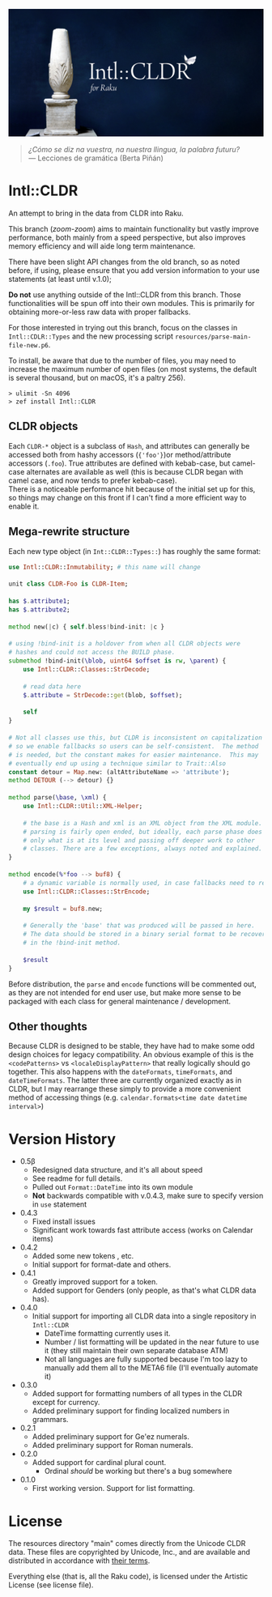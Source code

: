 ![The Cippi of Melqart with a white butterfly resting atop the words Intl::CLDR for Raku](docs/logo.png)

> *¿Cómo se diz na vuestra, na nuestra llingua, la palabra futuru?*  
— Lecciones de gramática (Berta Piñán)

# Intl::CLDR
An attempt to bring in the data from CLDR into Raku. 

This branch (*zoom-zoom*) aims to maintain functionality but vastly improve performance, both
mainly from a speed perspective, but also improves memory efficiency and will aide long term maintenance.

There have been slight API changes from the old branch, so as noted before, if using, please
ensure that you add version information to your use statements (at least until v.1.0);

**Do not** use anything outside of the Intl::CLDR from this branch.
Those functionalities will be spun off into their own modules.
This is primarily for obtaining more-or-less raw data with proper fallbacks.

For those interested in trying out this branch, focus on the classes in `Intl::CDLR::Types` and the new processing script
`resources/parse-main-file-new.p6`.  

To install, be aware that due to the number of files, you may need to increase the maximum number of open files (on most systems, the default is several thousand, but on macOS, it's a paltry 256).

```
> ulimit -Sn 4096
> zef install Intl::CLDR
```

## CLDR objects

Each `CLDR-*` object is a subclass of `Hash`, and attributes can generally be accessed both from 
hashy accessors (`{'foo'}`)or method/attribute accessors (`.foo`).
True attributes are defined with kebab-case, but camel-case alternates are available as well (this is because CLDR began with camel case, and now tends to prefer kebab-case).  
There is a noticeable performance hit because of the initial set up for this, so things may change on this front if I can't find a more efficient way to enable it.


## Mega-rewrite structure

Each new type object (in `Int::CLDR::Types::`) has roughly the same format:

```raku 
use Intl::CLDR::Inmutability; # this name will change

unit class CLDR-Foo is CLDR-Item;

has $.attribute1;
has $.attribute2;

method new(|c) { self.bless!bind-init: |c }

# using !bind-init is a holdover from when all CLDR objects were 
# hashes and could not access the BUILD phase.
submethod !bind-init(\blob, uint64 $offset is rw, \parent) {
    use Intl::CLDR::Classes::StrDecode;
    
    # read data here
    $.attribute = StrDecode::get(blob, $offset);
    
    self
}

# Not all classes use this, but CLDR is inconsistent on capitalization 
# so we enable fallbacks so users can be self-consistent.  The method
# is needed, but the constant makes for easier maintenance.  This may
# eventually end up using a technique similar to Trait::Also
constant detour = Map.new: (altAttributeName => 'attribute');
method DETOUR (--> detour) {}

method parse(\base, \xml) {
    use Intl::CLDR::Util::XML-Helper;
   
    # the base is a Hash and xml is an XML object from the XML module.
    # parsing is fairly open ended, but ideally, each parse phase does
    # only what is at its level and passing off deeper work to other
    # classes. There are a few exceptions, always noted and explained.
}

method encode(%*foo --> buf8) { 
    # a dynamic variable is normally used, in case fallbacks need to refer back
    use Intl::CLDR::Classes::StrEncode;
    
    my $result = buf8.new;
    
    # Generally the 'base' that was produced will be passed in here. 
    # The data should be stored in a binary serial format to be recovered
    # in the !bind-init method.
               
    $result
}
```

Before distribution, the `parse` and `encode` functions will be commented out, as they are not intended for end user use, but make more sense to be packaged with each class for general maintenance / development.

## Other thoughts

Because CLDR is designed to be stable, they have had to make some odd design choices for legacy compatibility.
An obvious example of this is the `<codePatterns>` vs `<localeDisplayPattern>` that really logically should go together.
This also happens with the `dateFormats`, `timeFormats`, and `dateTimeFormats`.
The latter three are currently organized exactly as in CLDR, but I may rearrange these simply to provide a more convenient method of accessing things (e.g. `calendar.formats<time date datetime interval>`)

# Version History
  * 0.5β
    * Redesigned data structure, and it's all about speed
    * See readme for full details.
    * Pulled out `Format::DateTime` into its own module
    * **Not** backwards compatible with v.0.4.3, make sure to specify version in `use` statement
  * 0.4.3
    * Fixed install issues
    * Significant work towards fast attribute access (works on Calendar items)
  * 0.4.2
    * Added some new tokens <local-alpha>, etc.
    * Initial support for format-date and others.
  * 0.4.1
    * Greatly improved support for a <local-number> token.
    * Added support for Genders (only people, as that's what CLDR data has).
  * 0.4.0
    * Initial support for importing all CLDR data into a single repository in `Intl::CLDR`
      * DateTime formatting currently uses it.
      * Number / list formatting will be updated in the near future to use it (they still maintain their own separate database ATM)
      * Not all languages are fully supported because I'm too lazy to manually add them all to the META6 file (I'll eventually automate it)
  * 0.3.0
    * Added support for formatting numbers of all types in the CLDR except for currency.
    * Added preliminary support for finding localized numbers in grammars.
  * 0.2.1
    * Added preliminary support for Ge'ez numerals.  
    * Added preliminary support for Roman numerals.  
  * 0.2.0
    * Added support for cardinal plural count.
      * Ordinal *should* be working but there's a bug somewhere
  * 0.1.0  
    * First working version.  Support for list formatting.  

# License

The resources directory "main" comes directly from the Unicode CLDR data.
These files are copyrighted by Unicode, Inc., and are available and distributed
in accordance with [their terms](http://www.unicode.org/copyright.html).

Everything else (that is, all the Raku code), is licensed under the Artistic License (see license file).
